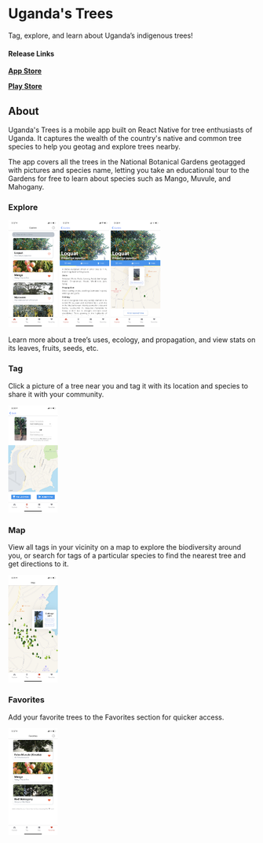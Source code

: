 # Uganda's Trees

Tag, explore, and learn about Uganda’s indigenous trees! 
#### Release Links
[**App Store**](https://apps.apple.com/app/ugandas-trees/id1471527186)

[**Play Store**](https://play.google.com/store/apps/details?id=com.ugandatrees)

## About
Uganda's Trees is a mobile app built on React Native for tree enthusiasts of Uganda. It captures the wealth of the country's native 
and common tree species to help you geotag and explore trees nearby.

The app covers all the trees in the National Botanical Gardens geotagged with pictures and species name,
letting you take an educational tour to the Gardens for free to learn about species such as Mango, Muvule, and Mahogany.

### Explore
<img src="/src/assets/screenshots/x-1.PNG" width="20%">  <img src="/src/assets/screenshots/x-2.PNG" width="20%">  <img src="/src/assets/screenshots/x-3.PNG" width="20%">

Learn more about a tree’s uses, ecology, and propagation, and view stats on its leaves, fruits, seeds, etc. 

### Tag
Click a picture of a tree near you and tag it with its location and species to share it with your community.

<img src="/src/assets/screenshots/x-4.PNG" width="20%"> 

### Map 
View all tags in your vicinity on a map to explore the biodiversity around you, or search for tags of a particular species to find the nearest tree and get directions to it.

<img src="/src/assets/screenshots/x-5.PNG" width="20%">

### Favorites
Add your favorite trees to the Favorites section for quicker access.

<img src="/src/assets/screenshots/x-6.PNG" width="20%">





